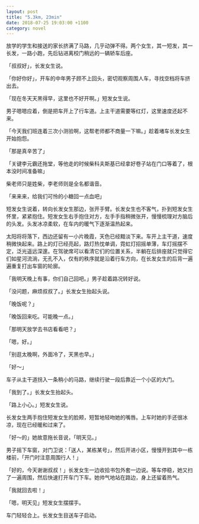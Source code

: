 ```yaml
---
layout: post
title: "5.3km, 23min"
date: 2018-07-25 19:03:00 +1100
category: novel
---
```


放学的学生和接送的家长挤满了马路，几乎动弹不得。两个女生，其一短发，其一长发，一路小跑，先后钻进离校门稍远的一辆轿车后座。

「叔叔好」，长发女生说。

「你好你好」，开车的中年男子顾不上回头，密切观察周围人车，寻找空档将车挤出去。

「现在冬天天黑得早，这里也不好开啊。」短发女生说。

男子嗯嗯应着，倒是把车开上了行车道。上主干道需要等红灯，这里速度还起不来。

「今天我们班连着三次小测验啊，这帮老师都不商量一下嘛。」趁着堵车长发女生开始抱怨。

「那是真辛苦了」

「关键李元霸还拖堂，等他走的时候柴科夫斯基已经拿好卷子站在门口等着了，根本没时间准备嘛」

柴老师只是姓柴，李老师则是全名都谐音。

「来来来，给我们可怜的小糖回一点血吧」

短发女生说着，转向长发女生那边，张开手臂。长发女生也不客气，扑到短发女生怀里，紧紧抱住。短发女生右手抱住对方，左手手指稍微张开，慢慢梳理对方脑后的头发。头发冰凉柔软，在车内的暖气下逐渐温热起来。

太阳将将落下，西边还留有一小片晚霞，天色已经黯淡下来。车开上主干道，速度稍微快起来。路上的灯已经亮起，路灯热忱单调，霓虹灯招摇单薄，车灯摇摆不定，泛光遥远深邃。在驾驶席可以看清它们的位置关系，半躺在后排座就只觉得它们如星河流淌，无孔不入，仅有的秩序就是沿着行车方向，在长发女生的后背一遍遍重复打出车窗的轮廓。

「我明天晚上有事，你们自己回吧。」男子趁着路况转好说。

「没问题，麻烦叔叔了。」长发女生抬起头说。

「晚饭呢？」

「晚饭回来吃。可能晚一点。」

「那明天放学去书店看看吧？」

「嗯，好。」

「别逛太晚啊，外面冷了，天黑也早。」

「好～」

车子从主干道拐入一条稍小的马路，继续行驶一段后靠近一个小区的大门。

「我到了。」长发女生抬起头。

「路上小心。」短发女生说。

长发女生两手抱住短发女生的脸颊，短暂地轻吻她的嘴唇。上车时她的手还很冰凉，现在已经暖和过来了。

「好～的」她故意拖长音说，「明天见。」

男子摇下车窗，对门卫说：「送人，某栋某号」，然后开进小区，慢慢开到其中一栋楼前，「开门时注意周围行人！」

「好的，今天谢谢叔叔！」长发女生一边收拾书包外套一边说。等车停稳，她又扫了一遍周围，然后快速打开车门下车。她帅气地站在路边，身上还留着热气。

「我就回去啦！」

「嗯，明天见」短发女生摆摆手。

车门轻轻合上。长发女生目送车子启动。
